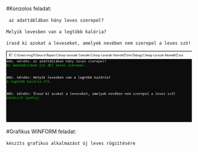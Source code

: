#Konzolos feladat:

` az adattáblában hány leves szerepel?`

`Melyik levesben van a legtöbb kalória?`

`írasd ki azokat a leveseket, amelyek nevében nem szerepel a leves szó!`


<img src="!futtatas-kep.PNG" alt="leves felvétele"/>



#Grafikus WINFORM feladat:

`készíts grafikus alkalmazást új leves rögzítésére`
